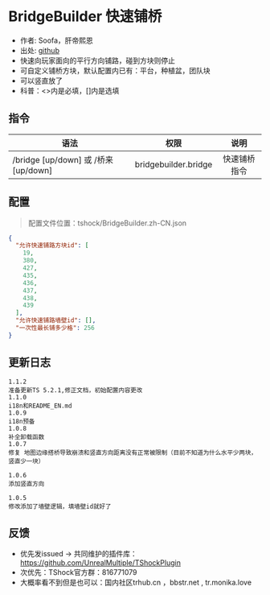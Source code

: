 # BridgeBuilder 快速铺桥

- 作者: Soofa，肝帝熙恩
- 出处: [github](https://github.com/Soof4/BridgeBuilder)
- 快速向玩家面向的平行方向铺路，碰到方块则停止
- 可自定义铺桥方块，默认配置内已有：平台，种植盆，团队块
- 可以竖直放了
- 科普：<>内是必填，[]内是选填

## 指令

| 语法                                |          权限          |   说明   |
|-----------------------------------|:--------------------:|:------:|
| /bridge [up/down] 或 /桥来 [up/down] | bridgebuilder.bridge | 快速铺桥指令 |

## 配置
> 配置文件位置：tshock/BridgeBuilder.zh-CN.json
```json
{
  "允许快速铺路方块id": [
    19,
    380,
    427,
    435,
    436,
    437,
    438,
    439
  ],
  "允许快速铺路墙壁id": [],
  "一次性最长铺多少格": 256
}
```

## 更新日志

```
1.1.2
准备更新TS 5.2.1,修正文档，初始配置内容更改
1.1.0
i18n和README_EN.md
1.0.9
i18n预备
1.0.8
补全卸载函数
1.0.7
修复 地图边缘搭桥导致崩溃和竖直方向距离没有正常被限制（目前不知道为什么水平少两块，竖直少一块）

1.0.6
添加竖直方向

1.0.5
修改添加了墙壁逻辑，填墙壁id就好了
```

## 反馈
- 优先发issued -> 共同维护的插件库：https://github.com/UnrealMultiple/TShockPlugin
- 次优先：TShock官方群：816771079
- 大概率看不到但是也可以：国内社区trhub.cn ，bbstr.net , tr.monika.love
